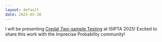 ```yaml
---
layout: default
date: 2025-05-30
---
```

I will be presenting [Credal Two-sample Testing](https://arxiv.org/pdf/2410.12921) at ISIPTA 2025! Excited to share this work 
with the Imprecise Probability community! 